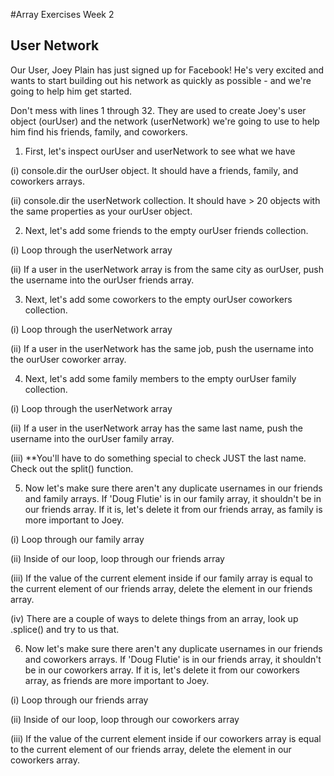 #Array Exercises Week 2

## User Network

Our User, Joey Plain has just signed up for Facebook! He's very excited and wants to start building out his network as quickly as possible - and we're going to help him get started.

Don't mess with lines 1 through 32. They are used to create Joey's user object (ourUser) and the network (userNetwork) we're going to use to help him find his friends, family, and coworkers.

1. First, let's inspect ourUser and userNetwork to see what we have

  (i) console.dir the ourUser object. It should have a friends, family, and coworkers arrays.

  (ii) console.dir the userNetwork collection. It should have > 20 objects with the same properties as your ourUser object.

2. Next, let's add some friends to the empty ourUser friends collection.
  
(i) Loop through the userNetwork array
  
(ii) If a user in the userNetwork array is from the same city as ourUser, push the username into the ourUser  friends array.

3. Next, let's add some coworkers to the empty ourUser coworkers collection.
  
(i) Loop through the userNetwork array
  
(ii) If a user in the userNetwork has the same job, push the username into the ourUser coworker array.

4. Next, let's add some family members to the empty ourUser family collection.
  
(i) Loop through the userNetwork array
  
(ii) If a user in the userNetwork array has the same last name, push the username into the ourUser family array.
  
(iii) **You'll have to do something special to check JUST the last name. Check out the split() function.

5. Now let's make sure there aren't any duplicate usernames in our friends and family arrays. If 'Doug Flutie' is in our family array, it shouldn't be in our friends array. If it is, let's delete it from our friends array, as family is more important to Joey.
   
(i) Loop through our family array
   
(ii) Inside of our loop, loop through our friends array
   
(iii) If the value of the current element inside if our family array is equal to the current element of our friends array, delete the element in our friends array.
   
(iv) There are a couple of ways to delete things from an array, look up .splice() and try to us that.

6. Now let's make sure there aren't any duplicate usernames in our friends and coworkers arrays. If 'Doug Flutie' is in our friends array, it shouldn't be in our coworkers array. If it is, let's delete it from our coworkers array, as friends are more important to Joey.
   
(i) Loop through our friends array
   
(ii) Inside of our loop, loop through our coworkers array
   
(iii) If the value of the current element inside if our coworkers array is equal to the current element of our friends array, delete the element in our coworkers array.

